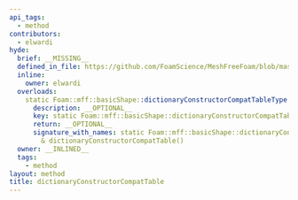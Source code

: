 ```yaml
---
api_tags:
  - method
contributors:
  - elwardi
hyde:
  brief: __MISSING__
  defined_in_file: https://github.com/FoamScience/MeshFreeFoam/blob/master/src/meshfree/shapes/basicShape/basicShape.H
  inline:
    owner: elwardi
  overloads:
    static Foam::mff::basicShape::dictionaryConstructorCompatTableType & dictionaryConstructorCompatTable():
      description: __OPTIONAL__
      key: static Foam::mff::basicShape::dictionaryConstructorCompatTableType & dictionaryConstructorCompatTable()
      return: __OPTIONAL__
      signature_with_names: static Foam::mff::basicShape::dictionaryConstructorCompatTableType
        & dictionaryConstructorCompatTable()
  owner: __INLINED__
  tags:
    - method
layout: method
title: dictionaryConstructorCompatTable
---
```

